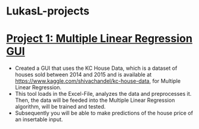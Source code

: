 # LukasL-projects

# [Project 1: Multiple Linear Regression GUI](https://github.com/Lukasloop/Multiple-Linear-Regression-GUI)
* Created a GUI that uses the KC House Data, which is a dataset of houses sold between 2014 and 2015 and is available at https://www.kaggle.com/shivachandel/kc-house-data, for Multiple Linear Regression.
* This tool loads in the Excel-File, analyzes the data and preprocesses it. Then, the data will be feeded into the Multiple Linear Regression algorithm, will be trained and tested.
* Subsequently you will be able to make predictions of the house price of an insertable input.

